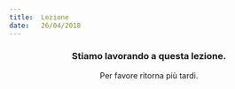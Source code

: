 ```yaml
---
title:  Lezione
date:   26/04/2018
---
```


### <center>Stiamo lavorando a questa lezione.</center>
<center>Per favore ritorna più tardi.</center>